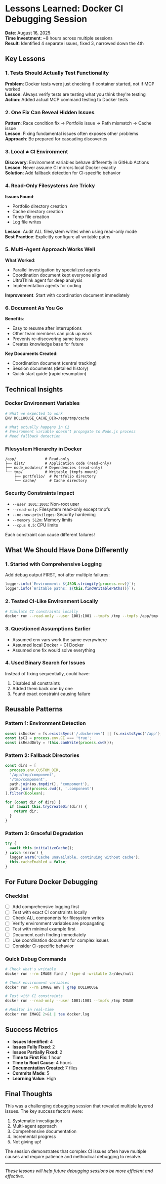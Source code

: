 # Lessons Learned: Docker CI Debugging Session

**Date**: August 16, 2025  
**Time Investment**: ~8 hours across multiple sessions  
**Result**: Identified 4 separate issues, fixed 3, narrowed down the 4th

## Key Lessons

### 1. Tests Should Actually Test Functionality
**Problem**: Docker tests were just checking if container started, not if MCP worked  
**Lesson**: Always verify tests are testing what you think they're testing  
**Action**: Added actual MCP command testing to Docker tests

### 2. One Fix Can Reveal Hidden Issues
**Pattern**: Race condition fix → Portfolio issue → Path mismatch → Cache issue  
**Lesson**: Fixing fundamental issues often exposes other problems  
**Approach**: Be prepared for cascading discoveries

### 3. Local ≠ CI Environment
**Discovery**: Environment variables behave differently in GitHub Actions  
**Lesson**: Never assume CI mirrors local Docker exactly  
**Solution**: Add fallback detection for CI-specific behavior

### 4. Read-Only Filesystems Are Tricky
**Issues Found**:
- Portfolio directory creation
- Cache directory creation
- Temp file creation
- Log file writes

**Lesson**: Audit ALL filesystem writes when using read-only mode  
**Best Practice**: Explicitly configure all writable paths

### 5. Multi-Agent Approach Works Well
**What Worked**:
- Parallel investigation by specialized agents
- Coordination document kept everyone aligned
- UltraThink agent for deep analysis
- Implementation agents for coding

**Improvement**: Start with coordination document immediately

### 6. Document As You Go
**Benefits**:
- Easy to resume after interruptions
- Other team members can pick up work
- Prevents re-discovering same issues
- Creates knowledge base for future

**Key Documents Created**:
- Coordination document (central tracking)
- Session documents (detailed history)
- Quick start guide (rapid resumption)

## Technical Insights

### Docker Environment Variables
```bash
# What we expected to work
ENV DOLLHOUSE_CACHE_DIR=/app/tmp/cache

# What actually happens in CI
# Environment variable doesn't propagate to Node.js process
# Need fallback detection
```

### Filesystem Hierarchy in Docker
```
/app/             # Read-only
├── dist/         # Application code (read-only)
├── node_modules/ # Dependencies (read-only)
└── tmp/          # Writable (tmpfs mount)
    ├── portfolio/  # Portfolio directory
    └── cache/      # Cache directory
```

### Security Constraints Impact
- `--user 1001:1001`: Non-root user
- `--read-only`: Filesystem read-only except tmpfs
- `--no-new-privileges`: Security hardening
- `--memory 512m`: Memory limits
- `--cpus 0.5`: CPU limits

Each constraint can cause different failures!

## What We Should Have Done Differently

### 1. Started with Comprehensive Logging
Add debug output FIRST, not after multiple failures:
```typescript
logger.info(`Environment: ${JSON.stringify(process.env)}`);
logger.info(`Writable paths: ${this.findWritablePaths()}`);
```

### 2. Tested CI-Like Environment Locally
```bash
# Simulate CI constraints locally
docker run --read-only --user 1001:1001 --tmpfs /tmp --tmpfs /app/tmp ...
```

### 3. Questioned Assumptions Earlier
- Assumed env vars work the same everywhere
- Assumed local Docker = CI Docker
- Assumed one fix would solve everything

### 4. Used Binary Search for Issues
Instead of fixing sequentially, could have:
1. Disabled all constraints
2. Added them back one by one
3. Found exact constraint causing failure

## Reusable Patterns

### Pattern 1: Environment Detection
```typescript
const isDocker = fs.existsSync('/.dockerenv') || fs.existsSync('/app');
const isCI = process.env.CI === 'true';
const isReadOnly = !this.canWrite(process.cwd());
```

### Pattern 2: Fallback Directories
```typescript
const dirs = [
  process.env.CUSTOM_DIR,
  '/app/tmp/component',
  '/tmp/component',
  path.join(os.tmpdir(), 'component'),
  path.join(process.cwd(), '.component')
].filter(Boolean);

for (const dir of dirs) {
  if (await this.tryCreateDir(dir)) {
    return dir;
  }
}
```

### Pattern 3: Graceful Degradation
```typescript
try {
  await this.initializeCache();
} catch (error) {
  logger.warn('Cache unavailable, continuing without cache');
  this.cacheEnabled = false;
}
```

## For Future Docker Debugging

### Checklist
- [ ] Add comprehensive logging first
- [ ] Test with exact CI constraints locally
- [ ] Check ALL components for filesystem writes
- [ ] Verify environment variables are propagating
- [ ] Test with minimal example first
- [ ] Document each finding immediately
- [ ] Use coordination document for complex issues
- [ ] Consider CI-specific behavior

### Quick Debug Commands
```bash
# Check what's writable
docker run --rm IMAGE find / -type d -writable 2>/dev/null

# Check environment variables
docker run --rm IMAGE env | grep DOLLHOUSE

# Test with CI constraints
docker run --read-only --user 1001:1001 --tmpfs /tmp IMAGE

# Monitor in real-time
docker run IMAGE 2>&1 | tee docker.log
```

## Success Metrics

- **Issues Identified**: 4
- **Issues Fully Fixed**: 2
- **Issues Partially Fixed**: 2
- **Time to First Fix**: 1 hour
- **Time to Root Cause**: 4 hours
- **Documentation Created**: 7 files
- **Commits Made**: 5
- **Learning Value**: High

## Final Thoughts

This was a challenging debugging session that revealed multiple layered issues. The key success factors were:
1. Systematic investigation
2. Multi-agent approach
3. Comprehensive documentation
4. Incremental progress
5. Not giving up!

The session demonstrates that complex CI issues often have multiple causes and require patience and methodical debugging to resolve.

---

*These lessons will help future debugging sessions be more efficient and effective.*